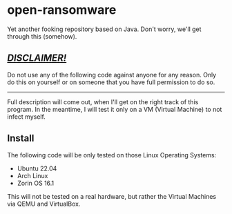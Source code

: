 # open-ransomware
Yet another fooking repository based on Java. Don't worry, we'll get through this (somehow).

## <u>***DISCLAIMER!***</u>
Do not use any of the following code against anyone for any reason. Only do this on
yourself or on someone that you have full permission to do so.

***

Full description will come out, when I'll get on the right track of this program. In the meantime,
I will test it only on a VM (Virtual Machine) to not infect myself.

## Install
The following code will be only tested on those Linux Operating Systems:
- Ubuntu 22.04
- Arch Linux
- Zorin OS 16.1

This will not be tested on a real hardware, but rather the Virtual Machines via QEMU and VirtualBox.